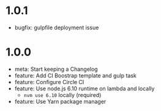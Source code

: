 # 1.0.1
- bugfix: gulpfile deployment issue

# 1.0.0
- meta: Start keeping a Changelog
- feature: Add CI Boostrap template and gulp task
- feature: Configure Circle CI
- feature: Use node.js 6.10 runtime on lambda and locally
  - `nvm use 6.10` locally (required)
- feature: Use Yarn package manager
